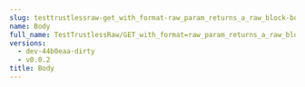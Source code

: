 ```yaml
---
slug: testtrustlessraw-get_with_format-raw_param_returns_a_raw_block-body
name: Body
full_name: TestTrustlessRaw/GET_with_format=raw_param_returns_a_raw_block/Body
versions:
  - dev-44b0eaa-dirty
  - v0.0.2
title: Body
---
```


